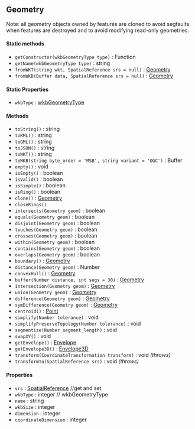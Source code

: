 ## Geometry

Note: all geometry objects owned by features are cloned to avoid segfaults when features are destroyed and to avoid modifying read-only geometries.

#### Static methods

- `getConstructor(wkbGeometryType type)` : Function
- `getName(wkbGeometryType type)` : string
- `fromWKT(string wkt, SpatialReference srs = null)` : [Geometry](geometry.md)
- `fromWKB(Buffer data, SpatialReference srs = null)` : [Geometry](geometry.md)

#### Static Properties

- `wkbType` : [wkbGeometryType](constants.md#geometry-types)

#### Methods

- `toString()` : string
- `toKML()` : string
- `toGML()` : string
- `toJSON()` : string
- `toWKT()` : string
- `toWKB(string byte_order = 'MSB', string variant = 'OGC')` : Buffer
- `empty()` : void
- `isEmpty()` : boolean
- `isValid()` : boolean
- `isSimple()` : boolean
- `isRing()` : boolean
- `clone()` : [Geometry](geometry.md)
- `closeRings()`
- `intersects(Geometry geom)` : boolean
- `equals(Geometry geom)` : boolean
- `disjoint(Geometry geom)` : boolean
- `touches(Geometry geom)` : boolean
- `crosses(Geometry geom)` : boolean
- `within(Geometry geom)` : boolean
- `contains(Geometry geom)` : boolean
- `overlaps(Geometry geom)` : boolean
- `boundary()` : [Geometry](geometry.md)
- `distance(Geometry geom)` : Number
- `convexHull()` : [Geometry](geometry.md)
- `buffer(Number distance, int segs = 30)` : [Geometry](geometry.md)
- `intersection(Geometry geom)` : [Geometry](geometry.md)
- `union(Geometry geom)` : [Geometry](geometry.md)
- `difference(Geometry geom)` : [Geometry](geometry.md)
- `symDifference(Geometry geom)` : [Geometry](geometry.md)
- `centroid()` : [Point](point.md)
- `simplify(Number tolerance)` : void
- `simplifyPreserveTopology(Number tolerance)` : void
- `segmentize(Number segment_length)` : void
- `swapXY()` : void
- `getEnvelope()` : [Envelope](envelope.md) 
- `getEnvelope3D()` : [Envelope3D](envelope3d.md) 
- `transform(CoordinateTransformation transform)` : void *(throws)*
- `transformTo(SpatialReference srs)` : void *(throws)*

#### Properties 

- `srs` : [SpatialReference](spatialreference.md) //get and set
- `wkbType` : integer // wkbGeometryType
- `name` : string
- `wkbSize` : integer
- `dimension` : integer
- `coordinateDimension` : integer